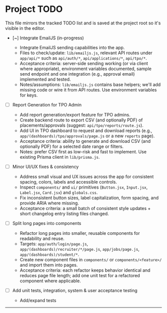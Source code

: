 # Project TODO

This file mirrors the tracked TODO list and is saved at the project root so it's visible in the editor.

- [~] Integrate EmailJS (in-progress)

  - Integrate EmailJS sending capabilities into the app.
  - Files to check/update: `lib/emailjs.js`, relevant API routes under `app/api/*` such as `api/auth/*`, `api/applications/*`, `api/tpo/*`.
  - Acceptance criteria: server-side sending working (or via client where appropriate), environment variables documented, sample send endpoint and one integration (e.g., approval email) implemented and tested.
  - Notes/assumptions: `lib/emailjs.js` contains base helpers; we'll add missing code or wire it from API routes. Use environment variables for keys.

- [ ] Report Generation for TPO Admin

  - Add report generation/export feature for TPO admins.
  - Create backend route to export CSV (and optionally PDF) of placements/approvals (suggest: `api/tpo/reports/route.js`).
  - Add UI in TPO dashboard to request and download reports (e.g., `app/(dashboards)/tpo/approvals/page.js` or a new `reports` page).
  - Acceptance criteria: ability to generate and download CSV (and optionally PDF) for a selected date range or filters.
  - Notes: prefer CSV first as low-risk and fast to implement. Use existing Prisma client in `lib/prisma.js`.

- [ ] Minor UI/UX fixes & consistency

  - Address small visual and UX issues across the app for consistent spacing, colors, labels and accessible controls.
  - Inspect `components/` and `ui/` primitives (`Button.jsx`, `Input.jsx`, `Label.jsx`, `Card.jsx`) and `globals.css`.
  - Fix inconsistent button sizes, label capitalization, form spacing, and provide ARIA where missing.
  - Acceptance criteria: a small batch of consistent style updates + short changelog entry listing files changed.

- [ ] Split long pages into components

  - Refactor long pages into smaller, reusable components for readability and reuse.
  - Targets: `app/auth/login/page.js`, `app/(dashboards)/recruiter/*/page.js`, `app/jobs/page.js`, `app/(dashboards)/student/*`.
  - Create new component files in `components/` or `components/<feature>/` and import them into pages.
  - Acceptance criteria: each refactor keeps behavior identical and reduces page file length; add one unit test for a refactored component where applicable.

- [ ] Add unit tests, integration, system & user acceptance testing
  - Add/expand tests

---
